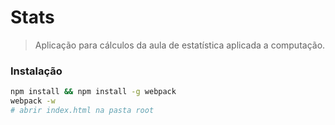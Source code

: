 # Stats

> Aplicação para cálculos da aula de estatística aplicada a computação.

### Instalação

```bash
npm install && npm install -g webpack
webpack -w
# abrir index.html na pasta root
```
